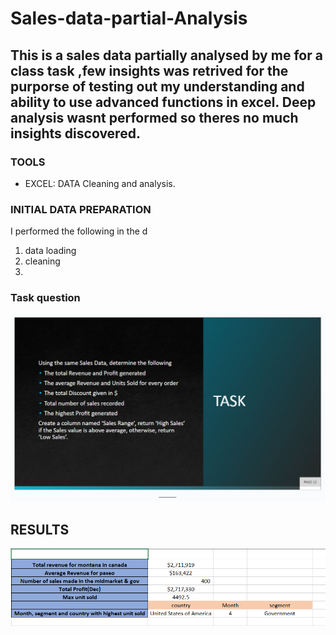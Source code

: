 # Sales-data-partial-Analysis

## This is a sales data partially analysed by me for a class task ,few insights was retrived for the purporse of testing out my understanding and ability to use advanced functions in excel. Deep analysis wasnt performed so theres no much insights discovered.

### TOOLS
- EXCEL: DATA Cleaning and analysis.

### INITIAL DATA PREPARATION
I performed the following in the d

1. data loading
2. cleaning
3. 

### Task question

![](c_f.png)

## RESULTS

![](c_c.PNG)

